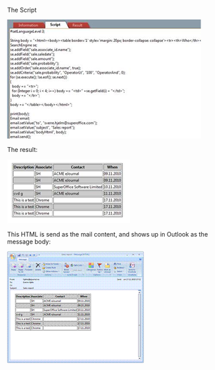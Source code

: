 <properties date="2016-06-24"
SortOrder="25"
/>

The Script

<img src="../Customer%20Service_files/image011.jpg" id="Picture 14" width="451" height="277" />

The result:

<img src="../Customer%20Service_files/image012.jpg" id="Picture 15" width="286" height="149" />

This HTML is send as the mail content, and shows up in Outlook as the message body:

<img src="../Customer%20Service_files/image013.gif" id="Picture 9" width="319" height="261" />
